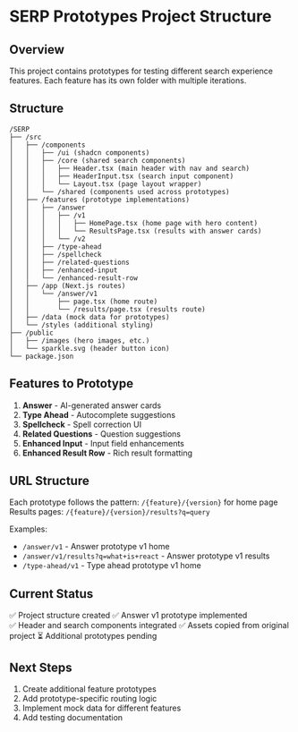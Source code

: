 # SERP Prototypes Project Structure

## Overview
This project contains prototypes for testing different search experience features. Each feature has its own folder with multiple iterations.

## Structure

```
/SERP
├── /src
│   ├── /components
│   │   ├── /ui (shadcn components)
│   │   ├── /core (shared search components)
│   │   │   ├── Header.tsx (main header with nav and search)
│   │   │   ├── HeaderInput.tsx (search input component)
│   │   │   └── Layout.tsx (page layout wrapper)
│   │   └── /shared (components used across prototypes)
│   ├── /features (prototype implementations)
│   │   ├── /answer
│   │   │   ├── /v1
│   │   │   │   ├── HomePage.tsx (home page with hero content)
│   │   │   │   └── ResultsPage.tsx (results with answer cards)
│   │   │   └── /v2
│   │   ├── /type-ahead
│   │   ├── /spellcheck
│   │   ├── /related-questions
│   │   ├── /enhanced-input
│   │   └── /enhanced-result-row
│   ├── /app (Next.js routes)
│   │   └── /answer/v1
│   │       ├── page.tsx (home route)
│   │       └── /results/page.tsx (results route)
│   ├── /data (mock data for prototypes)
│   └── /styles (additional styling)
├── /public
│   ├── /images (hero images, etc.)
│   └── sparkle.svg (header button icon)
└── package.json
```

## Features to Prototype

1. **Answer** - AI-generated answer cards
2. **Type Ahead** - Autocomplete suggestions  
3. **Spellcheck** - Spell correction UI
4. **Related Questions** - Question suggestions
5. **Enhanced Input** - Input field enhancements
6. **Enhanced Result Row** - Rich result formatting

## URL Structure

Each prototype follows the pattern: `/{feature}/{version}` for home page
Results pages: `/{feature}/{version}/results?q=query`

Examples:
- `/answer/v1` - Answer prototype v1 home
- `/answer/v1/results?q=what+is+react` - Answer prototype v1 results
- `/type-ahead/v1` - Type ahead prototype v1 home

## Current Status

✅ Project structure created
✅ Answer v1 prototype implemented  
✅ Header and search components integrated
✅ Assets copied from original project
⏳ Additional prototypes pending

## Next Steps

1. Create additional feature prototypes
2. Add prototype-specific routing logic
3. Implement mock data for different features
4. Add testing documentation 